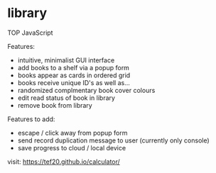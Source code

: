 # library
TOP JavaScript  

Features:
 - intuitive, minimalist GUI interface
 - add books to a shelf via a popup form
 - books appear as cards in ordered grid
 - books receive unique ID's as well as...
 - randomized complmentary book cover colours
 - edit read status of book in library
 - remove book from library

Features to add:
 - escape / click away from popup form
 - send record duplication message to user (currently only console)
 - save progress to cloud / local device

visit: https://tef20.github.io/calculator/
